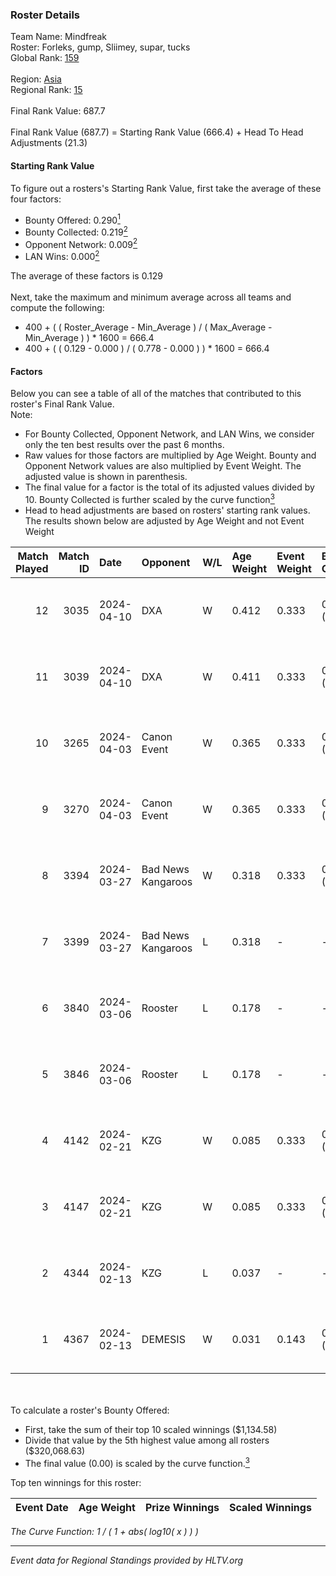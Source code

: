 ### Roster Details<br />
Team Name: Mindfreak<br />
Roster: Forleks, gump, Sliimey, supar, tucks<br />
Global Rank: [159](../standings_global.md)<br />
<br />
Region: [Asia]( ../standings_asia.md)<br />
Regional Rank: [15]( ../standings_asia.md)<br />
<br />
Final Rank Value:  687.7<br />
<br />
Final Rank Value (687.7) = Starting Rank Value (666.4) + Head To Head Adjustments (21.3)<br />

#### Starting Rank Value<br />
To figure out a rosters's Starting Rank Value, first take the average of these four factors:<br />
- Bounty Offered: 0.290[<sup>1</sup>](#table2)
- Bounty Collected: 0.219[<sup>2</sup>](#table1)
- Opponent Network: 0.009[<sup>2</sup>](#table1)
- LAN Wins: 0.000[<sup>2</sup>](#table1)

The average of these factors is 0.129<br />
<br />
Next, take the maximum and minimum average across all teams and compute the following:<br />
- 400 + ( ( Roster_Average - Min_Average ) / ( Max_Average - Min_Average ) ) * 1600 = 666.4
- 400 + ( ( 0.129 - 0.000 ) / ( 0.778 - 0.000 ) ) * 1600 = 666.4


#### Factors<br />
Below you can see a table of all of the matches that contributed to this roster's Final Rank Value.<br />
Note:<br />

- For Bounty Collected, Opponent Network, and LAN Wins, we consider only the ten best results over the past 6 months.
- Raw values for those factors are multiplied by Age Weight. Bounty and Opponent Network values are also multiplied by Event Weight. The adjusted value is shown in parenthesis.
- The final value for a factor is the total of its adjusted values divided by 10. Bounty Collected is further scaled by the curve function[<sup>3</sup>](#curveFunction)
- Head to head adjustments are based on rosters' starting rank values. The results shown below are adjusted by Age Weight and not Event Weight
<span id="table1"></span><br />


| Match Played | Match ID | Date       | Opponent           | W/L | Age Weight | Event Weight | Bounty Collected | Opponent Network | LAN Wins  | H2H Adj. | Roster                               |
| -: | -: | :- | :- | :- | :- | :- | :- | :- | :- | -: | :- |
|           12 |     3035 | 2024-04-10 | DXA                | W   | 0.412      | 0.333        | 0.002 (0.000)    | 0.217 (0.030)    | 0 (0.000) |     6.29 | Forleks, gump, Sliimey, supar, tucks |
|           11 |     3039 | 2024-04-10 | DXA                | W   | 0.411      | 0.333        | 0.002 (0.000)    | 0.217 (0.030)    | 0 (0.000) |     6.52 | Forleks, gump, Sliimey, supar, tucks |
|           10 |     3265 | 2024-04-03 | Canon Event        | W   | 0.365      | 0.333        | 0.000 (0.000)    | 0.000 (0.000)    | 0 (0.000) |     3.15 | Forleks, gump, Sliimey, supar, tucks |
|            9 |     3270 | 2024-04-03 | Canon Event        | W   | 0.365      | 0.333        | 0.000 (0.000)    | 0.000 (0.000)    | 0 (0.000) |     3.23 | Forleks, gump, Sliimey, supar, tucks |
|            8 |     3394 | 2024-03-27 | Bad News Kangaroos | W   | 0.318      | 0.333        | 0.016 (0.002)    | 0.217 (0.023)    | 0 (0.000) |     6.71 | Forleks, gump, Sliimey, supar, tucks |
|            7 |     3399 | 2024-03-27 | Bad News Kangaroos | L   | 0.318      | -            | -                | -                | -         |    -3.36 | Forleks, gump, Sliimey, supar, tucks |
|            6 |     3840 | 2024-03-06 | Rooster            | L   | 0.178      | -            | -                | -                | -         |    -1.92 | Forleks, gump, Sliimey, supar, tucks |
|            5 |     3846 | 2024-03-06 | Rooster            | L   | 0.178      | -            | -                | -                | -         |    -1.95 | Forleks, gump, Sliimey, supar, tucks |
|            4 |     4142 | 2024-02-21 | KZG                | W   | 0.085      | 0.333        | 0.005 (0.000)    | 0.106 (0.003)    | 0 (0.000) |     1.47 | Forleks, gump, Sliimey, supar, tucks |
|            3 |     4147 | 2024-02-21 | KZG                | W   | 0.085      | 0.333        | 0.005 (0.000)    | 0.106 (0.003)    | 0 (0.000) |     1.48 | Forleks, gump, Sliimey, supar, tucks |
|            2 |     4344 | 2024-02-13 | KZG                | L   | 0.037      | -            | -                | -                | -         |    -0.52 | deStiny, gump, Sliimey, supar, tucks |
|            1 |     4367 | 2024-02-13 | DEMESIS            | W   | 0.031      | 0.143        | 0.000 (0.000)    | 0.000 (0.000)    | 0 (0.000) |     0.18 | deStiny, gump, Sliimey, supar, tucks |

<br />
<span id="table2"></span><br />
To calculate a roster's Bounty Offered:<br />

- First, take the sum of their top 10 scaled winnings ($1,134.58)
- Divide that value by the 5th highest value among all rosters ($320,068.63)
- The final value (0.00) is scaled by the curve function.[<sup>3</sup>](#curveFunction)

Top ten winnings for this roster:<br />

| Event Date | Age Weight | Prize Winnings | Scaled Winnings |
| :- | -: | :- | :- |


<span id="curveFunction"></span>_The Curve Function: 1 / ( 1 + abs( log10( x ) ) )_<br />

---
_Event data for Regional Standings provided by HLTV.org_<br />
